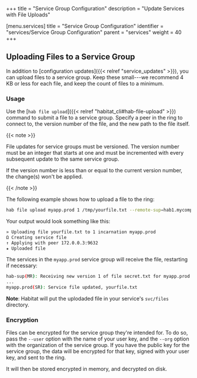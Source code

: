 +++
title = "Service Group Configuration"
description = "Update Services with File Uploads"


[menu.services]
    title = "Service Group Configuration"
    identifier = "services/Service Group Configuration"
    parent = "services"
    weight = 40
+++

## Uploading Files to a Service Group

In addition to [configuration updates]({{< relref "service_updates" >}}), you can
upload files to a service group. Keep these small---we recommend 4 KB or less for each
file, and keep the count of files to a minimum.

### Usage

Use the [`hab file upload`]({{< relref "habitat_cli#hab-file-upload" >}}) command
to submit a file to a service group. Specify a peer in the ring to connect to,
the version number of the file, and the new path to the file itself.

{{< note >}}

File updates for service groups must be versioned. The version number must be an
integer that starts at one and must be incremented with every subsequent update
to the same service group.

If the version number is less than or equal to
the current version number, the change(s) won't be applied.

{{< /note >}}

The following example shows how to upload a file to the ring:

```bash
hab file upload myapp.prod 1 /tmp/yourfile.txt --remote-sup=hab1.mycompany.com
```

Your output would look something like this:

```sh
» Uploading file yourfile.txt to 1 incarnation myapp.prod
Ω Creating service file
↑ Applying with peer 172.0.0.3:9632
★ Uploaded file
```

The services in the `myapp.prod` service group will receive the file, restarting if necessary:

```sh
hab-sup(MR): Receiving new version 1 of file secret.txt for myapp.prod
...
myapp.prod(SR): Service file updated, yourfile.txt
```

**Note**: Habitat will put the uplodaded file in your service's `svc/files` directory.

### Encryption

Files can be encrypted for the service group they're intended for. To do so,
pass the `--user` option with the name of your user key, and the `--org` option
with the organization of the service group. If you have the public key for the
service group, the data will be encrypted for that key, signed with your user key,
and sent to the ring.

It will then be stored encrypted in memory, and decrypted on disk.
